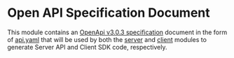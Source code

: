 # Open API Specification Document

This module contains an [OpenApi v3.0.3 specification](https://spec.openapis.org/oas/v3.0.3) document in the form of
[api.yaml](api.yaml) that will be used by both the [server](../server/README.md)
and [client](../client/README.md) modules to generate Server API and Client SDK code, respectively.
